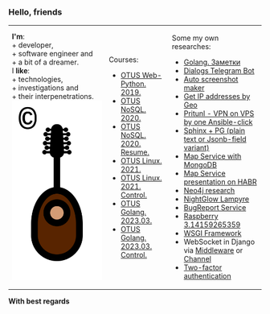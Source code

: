 ### Hello, friends


<TABLE style="border:none;"><TR  style="border:none;">
  <TD style="border:none;"> <B>I'm</B>:<br>+ developer,<br>+ software engineer and<br>+ a bit of a dreamer.<br>I <B>like</B>:<br>+ technologies,<br>+ investigations and<br>+ their interpenetrations. <IMG SRC="https://github.com/BorisPlus/SVG/blob/5521ce02a1c28f5e4666f4e754aeb49de98fe171/INSTRUMENTS/lutna.svg" </TD>
  <TD style="border:none;">
    
Courses:
* [OTUS Web-Python. 2019.](https://github.com/BorisPlus/OTUS_web_python_2019) 
* [OTUS NoSQL. 2020.](https://github.com/BorisPlus/otus_nosql_2020)
* [OTUS NoSQL. 2020. Resume.](https://github.com/BorisPlus/otus_nosql) 
* [OTUS Linux. 2021.](https://github.com/BorisPlus/otus_linux)
* [OTUS Linux. 2021. Control.](https://github.com/BorisPlus/otus_linux_control)
* [OTUS Golang. 2023.03.](https://github.com/BorisPlus/OTUS-Go-2023-03#readme)
* [OTUS Golang. 2023.03. Control.](https://github.com/BorisPlus/image-preview-service#readme)
    
</TD>
<TD style="border:none;"> 
  
Some my own researches:
* [Golang. Заметки](https://github.com/BorisPlus/golang_notes) 
* [Dialogs Telegram Bot](https://github.com/BorisPlus/dialogs_bot) 
* [Auto screenshot maker](https://github.com/BorisPlus/scr33nsh0t) 
* [Get IP addresses by Geo](https://github.com/BorisPlus/4it.me) 
* [Pritunl - VPN on VPS by one Ansible-click](https://github.com/BorisPlus/ansible_pritunl) 
* [Sphinx + PG (plain text or Jsonb-field variant)](https://github.com/BorisPlus/sphinx_and_postgres) 
* [Map Service with MongoDB](https://github.com/BorisPlus/mongodb_geo) 
* [Map Service presentation on HABR](https://habr.com/ru/articles/550294/)  
* [Neo4j research](https://github.com/BorisPlus/neo4j_example) 
* [NightGlow Lampyre](https://github.com/BorisPlus/night_glow) 
* [BugReport Service](https://github.com/BorisPlus/BugReport) 
* [Raspberry 3.14159265359](https://github.com/BorisPlus/3.14159265359) 
* [WSGI Framework](https://github.com/BorisPlus/dummy_wsgi_framework) 
* WebSocket in Django via [Middleware](https://github.com/BorisPlus/django_websocket_middleware) or [Channel](https://github.com/BorisPlus/django_websocket_channels)
* [Two-factor authentication](https://github.com/BorisPlus/2fa)
  
 </TD>
</TR><TABLE>

__With best regards__
